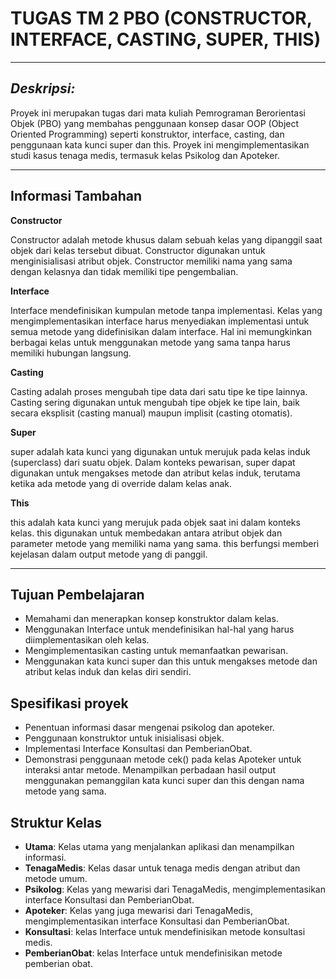 # **TUGAS TM 2 PBO (CONSTRUCTOR, INTERFACE, CASTING, SUPER, THIS)**
___
## **_Deskripsi:_**
Proyek ini merupakan tugas dari mata kuliah Pemrograman Berorientasi Objek (PBO) yang membahas penggunaan konsep dasar OOP (Object Oriented Programming) seperti konstruktor, interface, casting, dan penggunaan kata kunci super dan this. Proyek ini mengimplementasikan studi kasus tenaga medis, termasuk kelas Psikolog dan Apoteker.
___
## **Informasi Tambahan**

**Constructor**

Constructor adalah metode khusus dalam sebuah kelas yang dipanggil saat objek dari kelas tersebut dibuat. Constructor digunakan untuk menginisialisasi atribut objek. Constructor memiliki nama yang sama dengan kelasnya dan tidak memiliki tipe pengembalian.

**Interface**

Interface mendefinisikan kumpulan metode tanpa implementasi. Kelas yang mengimplementasikan interface harus menyediakan implementasi untuk semua metode yang didefinisikan dalam interface. Hal ini memungkinkan berbagai kelas untuk menggunakan metode yang sama tanpa harus memiliki hubungan langsung.

**Casting**

Casting adalah proses mengubah tipe data dari satu tipe ke tipe lainnya. Casting sering digunakan untuk mengubah tipe objek ke tipe lain, baik secara eksplisit (casting manual) maupun implisit (casting otomatis). 

**Super**

super adalah kata kunci yang digunakan untuk merujuk pada kelas induk (superclass) dari suatu objek. Dalam konteks pewarisan, super dapat digunakan untuk mengakses metode dan atribut kelas induk, terutama ketika ada metode yang di override dalam kelas anak.

**This**

this adalah kata kunci yang merujuk pada objek saat ini dalam konteks kelas. this digunakan untuk membedakan antara atribut objek dan parameter metode yang memiliki nama yang sama. this berfungsi memberi kejelasan dalam output metode yang di panggil.
___
## **Tujuan Pembelajaran**
- Memahami dan menerapkan konsep konstruktor dalam kelas.
- Menggunakan Interface untuk mendefinisikan hal-hal yang harus diimplementasikan oleh kelas.
- Mengimplementasikan casting untuk memanfaatkan pewarisan.
- Menggunakan kata kunci super dan this untuk mengakses metode dan atribut kelas induk dan kelas diri sendiri.

## **Spesifikasi proyek**
- Penentuan informasi dasar mengenai psikolog dan apoteker.
- Penggunaan konstruktor untuk inisialisasi objek.
- Implementasi Interface Konsultasi dan PemberianObat.
- Demonstrasi penggunaan metode cek() pada kelas Apoteker untuk interaksi antar metode. Menampilkan perbadaan hasil output menggunakan pemanggilan kata kunci super dan this dengan nama metode yang sama. 

## **Struktur Kelas**
- **Utama**: Kelas utama yang menjalankan aplikasi dan menampilkan informasi.
- **TenagaMedis**: Kelas dasar untuk tenaga medis dengan atribut dan metode umum.
- **Psikolog**: Kelas yang mewarisi dari TenagaMedis, mengimplementasikan interface Konsultasi dan PemberianObat.
- **Apoteker**: Kelas yang juga mewarisi dari TenagaMedis, mengimplementasikan interface Konsultasi dan PemberianObat.
- **Konsultasi**: kelas Interface untuk mendefinisikan metode konsultasi medis.
- **PemberianObat**: kelas Interface untuk mendefinisikan metode pemberian obat.


